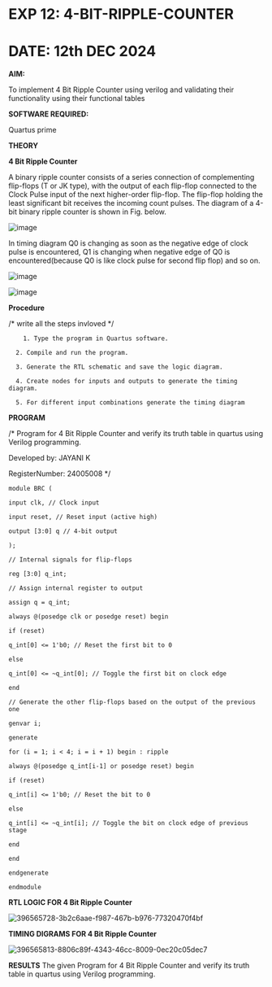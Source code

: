 # EXP 12: 4-BIT-RIPPLE-COUNTER
# DATE: 12th DEC 2024
**AIM:**

To implement  4 Bit Ripple Counter using verilog and validating their functionality using their functional tables

**SOFTWARE REQUIRED:**

Quartus prime

**THEORY**

**4 Bit Ripple Counter**

A binary ripple counter consists of a series connection of complementing flip-flops (T or JK type), with the output of each flip-flop connected to the Clock Pulse input of the next higher-order flip-flop. The flip-flop holding the least significant bit receives the incoming count pulses. The diagram of a 4-bit binary ripple counter is shown in Fig. below.

![image](https://github.com/naavaneetha/4-BIT-RIPPLE-COUNTER/assets/154305477/cb4b74d4-31ab-4359-95d0-d22e67daba13)

In timing diagram Q0 is changing as soon as the negative edge of clock pulse is encountered, Q1 is changing when negative edge of Q0 is encountered(because Q0 is like clock pulse for second flip flop) and so on.

![image](https://github.com/naavaneetha/4-BIT-RIPPLE-COUNTER/assets/154305477/a573a7d6-014e-4e54-93e6-e2ac9530960b)

![image](https://github.com/naavaneetha/4-BIT-RIPPLE-COUNTER/assets/154305477/85e1958a-2fc1-49bb-9a9f-d58ccbf3663c)

**Procedure**

/* write all the steps invloved */
~~~
    1. Type the program in Quartus software.
  
  2. Compile and run the program.
  
  3. Generate the RTL schematic and save the logic diagram.
  
  4. Create nodes for inputs and outputs to generate the timing diagram.
  
  5. For different input combinations generate the timing diagram
~~~
**PROGRAM**

/* Program for 4 Bit Ripple Counter and verify its truth table in quartus using Verilog programming.

 Developed by: JAYANI K
 
 RegisterNumber: 24005008
*/

~~~
module BRC (

input clk, // Clock input

input reset, // Reset input (active high)

output [3:0] q // 4-bit output

);

// Internal signals for flip-flops

reg [3:0] q_int;

// Assign internal register to output

assign q = q_int;

always @(posedge clk or posedge reset) begin

if (reset)

q_int[0] <= 1'b0; // Reset the first bit to 0

else

q_int[0] <= ~q_int[0]; // Toggle the first bit on clock edge

end

// Generate the other flip-flops based on the output of the previous one

genvar i;

generate

for (i = 1; i < 4; i = i + 1) begin : ripple

always @(posedge q_int[i-1] or posedge reset) begin

if (reset)

q_int[i] <= 1'b0; // Reset the bit to 0

else

q_int[i] <= ~q_int[i]; // Toggle the bit on clock edge of previous stage

end

end

endgenerate

endmodule
~~~
**RTL LOGIC FOR 4 Bit Ripple Counter**

![396565728-3b2c6aae-f987-467b-b976-77320470f4bf](https://github.com/user-attachments/assets/d462fa16-e826-4021-87bd-a3cd123da8cf)


**TIMING DIGRAMS FOR 4 Bit Ripple Counter**

![396565813-8806c89f-4343-46cc-8009-0ec20c05dec7](https://github.com/user-attachments/assets/2ff8f59c-e915-43b3-a76d-7cbda8779876)


**RESULTS**
The given Program for 4 Bit Ripple Counter and verify its truth table in quartus using Verilog programming.

